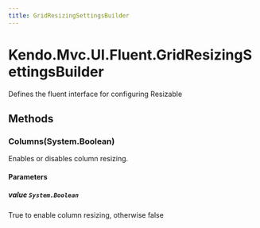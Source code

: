 ```yaml
---
title: GridResizingSettingsBuilder
---
```


# Kendo.Mvc.UI.Fluent.GridResizingSettingsBuilder
Defines the fluent interface for configuring Resizable




## Methods


### Columns(System.Boolean)
Enables or disables column resizing.


#### Parameters

##### value `System.Boolean`
True to enable column resizing, otherwise false






